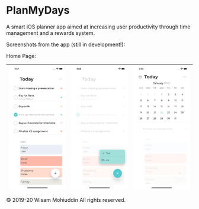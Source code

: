 # PlanMyDays
A smart iOS planner app aimed at increasing user productivity through time management and a rewards system.

Screenshots from the app (still in development!):

Home Page:

| ![Alt text](https://github.com/wisam-m/PlanMyDays/blob/master/HomeScreenshot.png) | ![Alt text](https://github.com/wisam-m/PlanMyDays/blob/master/HomeScreenshot2.png) | ![Alt text](https://github.com/wisam-m/PlanMyDays/blob/master/HomeScreenshot3.png) |
|:---:|:---:|:---:|



© 2019-20 Wisam Mohiuddin All rights reserved.
